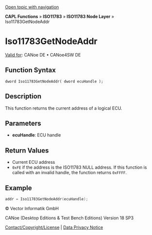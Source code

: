 [Open topic with navigation](../../../../../../CANoeDEFamily.htm#Topics/CAPLFunctions/ISO11783/ISONodeLayer/Functions/CAPLfunctionIso11783GetNodeAddr.md)

**CAPL Functions** » **ISO11783** » **ISO11783 Node Layer** » Iso11783GetNodeAddr

# Iso11783GetNodeAddr

[Valid for](../../../../Shared/FeatureAvailability.md): CANoe DE • CANoe4SW DE

## Function Syntax

```
dword Iso11783GetNodeAddr( dword ecuHandle );
```

## Description

This function returns the current address of a logical ECU.

## Parameters

- **ecuHandle**: ECU handle

## Return Values

- Current ECU address
- `0xFE` if the address is the ISO11783 NULL address. If this function is called with an invalid handle, the function returns `0xFFFF`.

## Example

```c
addr = Iso11783GetNodeAddr(ecuHandle);
```

© Vector Informatik GmbH

CANoe (Desktop Editions & Test Bench Editions) Version 18 SP3

[Contact/Copyright/License](../../../../Shared/ContactCopyrightLicense.md) | [Data Privacy Notice](https://www.vector.com/int/en/company/get-info/privacy-policy/)
